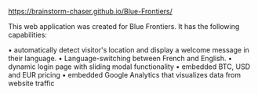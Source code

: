 https://brainstorm-chaser.github.io/Blue-Frontiers/

This web application was created for Blue Frontiers. It has the following capabilities:

• automatically detect visitor's location and display a welcome message in their language.
• Language-switching between French and English.
• dynamic login page with sliding modal functionality
• embedded BTC, USD and EUR pricing
• embedded Google Analytics that visualizes data from website traffic
